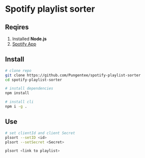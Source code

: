 # Spotify playlist sorter

## Reqires

1. Installed **Node.js**
2. [Spotify App](https://developer.spotify.com/dashboard)

## Install

```sh
# clone repo
git clone https://github.com/Pungentee/spotify-playlist-sorter
cd spotify-playlist-sorter

# install dependencies
npm install

# install cli
npm i -g .
```
## Use
```sh
# set clientId and client Secret
plsort --setID <id>
plsort --setSecret <Secret>

plsort <link to playlist>
```
